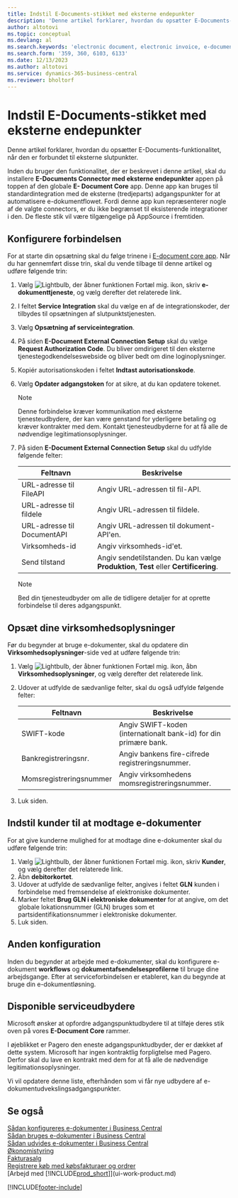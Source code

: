 ```yaml
---
title: Indstil E-Documents-stikket med eksterne endepunkter
description: 'Denne artikel forklarer, hvordan du opsætter E-Documents-funktionalitet, når den er forbundet til eksterne slutpunkter.'
author: altotovi
ms.topic: conceptual
ms.devlang: al
ms.search.keywords: 'electronic document, electronic invoice, e-document, e-invoice, access-point, endpoint'
ms.search.form: '359, 360, 6103, 6133'
ms.date: 12/13/2023
ms.author: altotovi
ms.service: dynamics-365-business-central
ms.reviewer: bholtorf
---
```


# Indstil E-Documents-stikket med eksterne endepunkter

Denne artikel forklarer, hvordan du opsætter E-Documents-funktionalitet, når den er forbundet til eksterne slutpunkter.

Inden du bruger den funktionalitet, der er beskrevet i denne artikel, skal du installere **E-Documents Connector med eksterne endepunkter** appen på toppen af ​​den globale **E- Document Core** app. Denne app kan bruges til standardintegration med de eksterne (tredjeparts) adgangspunkter for at automatisere e-dokumentflowet. Fordi denne app kun repræsenterer nogle af de valgte connectors, er du ikke begrænset til eksisterende integrationer i den. De fleste stik vil være tilgængelige på AppSource i fremtiden.

## Konfigurere forbindelsen

For at starte din opsætning skal du følge trinene i [E-document core app](finance-how-setup-edocuments.md). Når du har gennemført disse trin, skal du vende tilbage til denne artikel og udføre følgende trin:

1. Vælg ![Lightbulb, der åbner funktionen Fortæl mig.](media/ui-search/search_small.png "Fortæl mig, hvad du vil foretage dig") ikon, skriv **e-dokumenttjeneste**, og vælg derefter det relaterede link.
2. I feltet **Service Integration** skal du vælge en af de integrationskoder, der tilbydes til opsætningen af slutpunktstjenesten.
3. Vælg **Opsætning af serviceintegration**.
4. På siden **E-Document External Connection Setup** skal du vælge **Request Authorization Code**. Du bliver omdirigeret til den eksterne tjenestegodkendelseswebside og bliver bedt om dine loginoplysninger.
5. Kopiér autorisationskoden i feltet **Indtast autorisationskode**.
6. Vælg **Opdater adgangstoken** for at sikre, at du kan opdatere tokenet.

    > [!NOTE]
    > Denne forbindelse kræver kommunikation med eksterne tjenesteudbydere, der kan være genstand for yderligere betaling og kræver kontrakter med dem. Kontakt tjenesteudbyderne for at få alle de nødvendige legitimationsoplysninger.

7. På siden **E-Document External Connection Setup** skal du udfylde følgende felter:

    | Feltnavn | Beskrivelse |
    |---|---|
    | URL-adresse til FileAPI | Angiv URL-adressen til fil-API. |
    | URL-adresse til fildele | Angiv URL-adressen til fildele. |
    | URL-adresse til DocumentAPI | Angiv URL-adressen til dokument-API'en. |
    | Virksomheds-id | Angiv virksomheds-id'et. |
    | Send tilstand | Angiv sendetilstanden. Du kan vælge **Produktion**, **Test** eller **Certificering**. |

    > [!NOTE]
    > Bed din tjenesteudbyder om alle de tidligere detaljer for at oprette forbindelse til deres adgangspunkt.

## Opsæt dine virksomhedsoplysninger

Før du begynder at bruge e-dokumenter, skal du opdatere din **Virksomhedsoplysninger**-side ved at udføre følgende trin:

1. Vælg ![Lightbulb, der åbner funktionen Fortæl mig.](media/ui-search/search_small.png "Fortæl mig, hvad du vil foretage dig") ikon, åbn **Virksomhedsoplysninger**, og vælg derefter det relaterede link.
2. Udover at udfylde de sædvanlige felter, skal du også udfylde følgende felter:

    | Feltnavn | Beskrivelse |
    |---|---|
    | SWIFT-kode | Angiv SWIFT-koden (internationalt bank-id) for din primære bank. |
    | Bankregistreringsnr. | Angiv bankens fire-cifrede registreringsnummer. |
    | Momsregistreringsnummer | Angiv virksomhedens momsregistreringsnummer. |

3. Luk siden.

## Indstil kunder til at modtage e-dokumenter

For at give kunderne mulighed for at modtage dine e-dokumenter skal du udføre følgende trin:

1. Vælg ![Lightbulb, der åbner funktionen Fortæl mig.](media/ui-search/search_small.png "Fortæl mig, hvad du vil foretage dig") ikon, skriv **Kunder**, og vælg derefter det relaterede link.
2. Åbn **debitorkortet**.
3. Udover at udfylde de sædvanlige felter, angives i feltet **GLN** kunden i forbindelse med fremsendelse af elektroniske dokumenter.
4. Marker feltet **Brug GLN i elektroniske dokumenter** for at angive, om det globale lokationsnummer (GLN) bruges som et partsidentifikationsnummer i elektroniske dokumenter.
5. Luk siden.

## Anden konfiguration

Inden du begynder at arbejde med e-dokumenter, skal du konfigurere e-dokument **workflows** og **dokumentafsendelsesprofilerne** til bruge dine arbejdsgange. Efter at serviceforbindelsen er etableret, kan du begynde at bruge din e-dokumentløsning.

## Disponible serviceudbydere

Microsoft ønsker at opfordre adgangspunktudbydere til at tilføje deres stik oven på vores **E-Document Core** rammer.

I øjeblikket er Pagero den eneste adgangspunktudbyder, der er dækket af dette system. Microsoft har ingen kontraktlig forpligtelse med Pagero. Derfor skal du lave en kontrakt med dem for at få alle de nødvendige legitimationsoplysninger.

Vi vil opdatere denne liste, efterhånden som vi får nye udbydere af e-dokumentudvekslingsadgangspunkter.

## Se også

[Sådan konfigureres e-dokumenter i Business Central](finance-how-setup-edocuments.md)  
[Sådan bruges e-dokumenter i Business Central](finance-how-use-edocuments.md)  
[Sådan udvides e-dokumenter i Business Central](/dynamics365/business-central/dev-itpro/developer/devenv-extend-edocuments)  
[Økonomistyring](finance.md)  
[Fakturasalg](sales-how-invoice-sales.md)  
[Registrere køb med købsfakturaer og ordrer](purchasing-how-record-purchases.md)  
[Arbejd med [!INCLUDE[prod_short](includes/prod_short.md)]](ui-work-product.md)

[!INCLUDE[footer-include](includes/footer-banner.md)]
